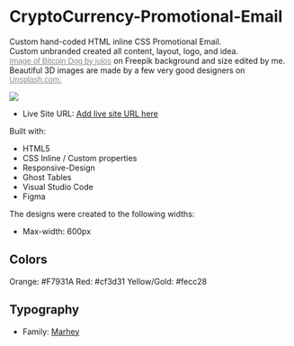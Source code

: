 # CryptoCurrency-Promotional-Email
Custom hand-coded HTML inline CSS Promotional Email.<br>
Custom unbranded created all content, layout, logo, and idea.<br> 
<a style="font-size: 14px; font-family: Arial, Helvetica, sans-serif; color: #8a8a8a;" href="https://www.freepik.com/free-photo/fun-dog-3d-illustration_14197632.htm#query=bitcoin%20cartoon&position=20&from_view=keyword&track=ais">Image of Bitcoin Dog by julos</a> on Freepik background and size edited by me. Beautiful 3D images are made by a few very good designers on <a style="font-size: 14px; font-family: Arial, Helvetica, sans-serif; color: #8a8a8a;" href="https://unsplash.com/">Unsplash.com.</a>

![](email-preview.jpeg)

- Live Site URL: [Add live site URL here](https://ryoshi1001.github.io/CryptoCurrency-Promotional-Email/)

Built with:
- HTML5 
- CSS Inline / Custom properties
- Responsive-Design
- Ghost Tables
- Visual Studio Code
- Figma
  
The designs were created to the following widths:
- Max-width: 600px
  
## Colors
Orange: #F7931A
Red: #cf3d31
Yellow/Gold: #fecc28

## Typography
- Family: [Marhey](https://fonts.google.com/specimen/Marhey?query=marhey)


